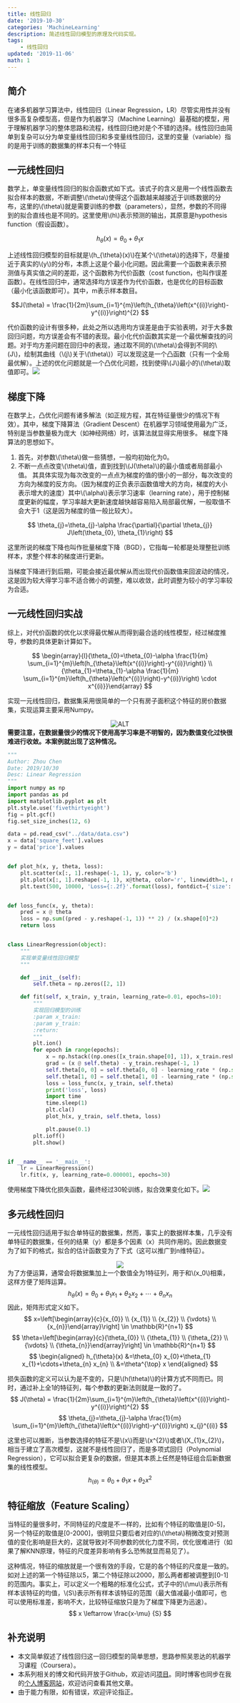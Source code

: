 ```yaml
---
title: 线性回归
date: '2019-10-30'
categories: 'MachineLearning'
description: 简述线性回归模型的原理及代码实现。
tags: 
    - 线性回归
updated: '2019-11-06'
math: 1
---
```



## 简介
在诸多机器学习算法中，线性回归（Linear Regression，LR）尽管实用性并没有很多高复杂模型高，但是作为机器学习（Machine Learning）最基础的模型，用于理解机器学习的整体思路和流程，线性回归绝对是个不错的选择。线性回归由简单到复杂可以分为单变量线性回归和多变量线性回归，这里的变量（variable）指的是用于训练的数据集的样本只有一个特征


## 一元线性回归
数学上，单变量线性回归的拟合函数式如下式。该式子的含义是用一个线性函数去拟合样本的数据，不断调整\\(\theta\\)使得这个函数越来越接近于训练数据的分布，这里的\\(\theta\\)就是需要训练的参数（parameters），显然，参数的不同得到的拟合直线也是不同的。这里使用\\(h\\)表示预测的输出，其原意是hypothesis function（假设函数）。

$$h_{\theta}(x)=\theta_{0}+\theta_{1} x$$ 

上述线性回归模型的目标就是\\(h_{\theta}(x)\\)在某个\\(\theta\\)的选择下，尽量接近于真实的\\(y\\)的分布，本质上这是个最小化问题。因此需要一个函数来表示预测值与真实值之间的差距，这个函数称为代价函数（cost function，也叫作误差函数）。在线性回归中，通常选择均方误差作为代价函数，也是优化的目标函数（最小化该函数即可）。其中，m表示样本数目。

$$J(\theta) = \frac{1}{2m}\sum_{i=1}^{m}\left(h_{\theta}\left(x^{(i)}\right)-y^{(i)}\right)^{2}
$$

代价函数的设计有很多种，此处之所以选用均方误差是由于实验表明，对于大多数回归问题，均方误差会有不错的表现。最小化代价函数其实是一个最优解查找的问题。对于均方差问题在回归中的表现，通过取不同的\\(\theta\\)会得到不同的\\(J\\)，绘制其曲线（\\(j\\)关于\\(\theta\\)）可以发现这是一个凸函数（只有一个全局最优解）。上述的优化问题就是一个凸优化问题，找到使得\\(J\\)最小的\\(\theta\\)取值即可。![](./assets/cost_function.png)


## 梯度下降
在数学上，凸优化问题有诸多解法（如正规方程，其在特征量很少的情况下有效）。其中，梯度下降算法（Gradient Descent）在机器学习领域使用最为广泛，特别是当参数量极为庞大（如神经网络）时，该算法就显得实用很多。
梯度下降算法的思想如下。
  1. 首先，对参数\\(\theta\\)做一些猜想，一般均初始化为0。
  2. 不断一点点改变\\(\theta\\)值，直到找到\\(J(\theta)\\)的最小值或者局部最小值。
其具体实现为每次改变的一点点为梯度的值的很小的一部分，每次改变的方向为梯度的反方向。（因为梯度的正负表示函数值增大的方向，梯度的大小表示增大的速度）其中\\(\alpha\\)表示学习速率（learning rate），用于控制梯度更新的幅度，学习率越大更新速度越快越容易陷入局部最优解，一般取值不会大于1（这是因为梯度的值一般比较大）。

$$
\theta_{j}=\theta_{j}-\alpha \frac{\partial}{\partial \theta_{j}} J\left(\theta_{0}, \theta_{1}\right)
$$

这里所说的梯度下降也叫作批量梯度下降（BGD），它指每一轮都是处理整批训练样本，求整个样本的梯度进行更新。

当梯度下降进行到后期，可能会接近最优解从而出现代价函数值来回波动的情况，这是因为较大得学习率不适合微小的调整，难以收敛，此时调整为较小的学习率较为合适。


## 一元线性回归实战
综上，对代价函数的优化以求得最优解从而得到最合适的线性模型，经过梯度推导，参数的具体更新计算如下。

$$
\begin{array}{l}{\theta_{0}=\theta_{0}-\alpha \frac{1}{m} \sum_{i=1}^{m}\left(h_{\theta}\left(x^{(i)}\right)-y^{(i)}\right)} \\ {\theta_{1}=\theta_{1}-\alpha \frac{1}{m} \sum_{i=1}^{m}\left(h_{\theta}\left(x^{(i)}\right)-y^{(i)}\right) \cdot x^{(i)}}\end{array}
$$

实现一元线性回归，数据集采用很简单的一个只有房子面积这个特征的房价数据集，实现运算主要采用Numpy。<div align="center">![ALT](./assets/data.png)</div>
**需要注意，在数据量很少的情况下使用高学习率是不明智的，因为数值变化过快很难进行收敛。本案例就出现了这种情况。**
```python
"""
Author: Zhou Chen
Date: 2019/10/30
Desc: Linear Regression
"""
import numpy as np
import pandas as pd
import matplotlib.pyplot as plt
plt.style.use('fivethirtyeight')
fig = plt.gcf()
fig.set_size_inches(12, 6)

data = pd.read_csv("../data/data.csv")
x = data['square_feet'].values
y = data['price'].values


def plot_h(x, y, theta, loss):
    plt.scatter(x[:, 1].reshape(-1, 1), y, color='b')
    plt.plot(x[:, 1].reshape(-1, 1), x@theta, color='r', linewidth=1, marker='o')
    plt.text(500, 10000, 'Loss={:.2f}'.format(loss), fontdict={'size': 15, 'color': 'red'})


def loss_func(x, y, theta):
    pred = x @ theta
    loss = np.sum((pred - y.reshape(-1, 1)) ** 2) / (x.shape[0]*2)
    return loss


class LinearRegression(object):
    """
    实现单变量线性回归模型
    """

    def __init__(self):
        self.theta = np.zeros([2, 1])

    def fit(self, x_train, y_train, learning_rate=0.01, epochs=10):
        """
        实现回归模型的训练
        :param x_train:
        :param y_train:
        :return:
        """
        plt.ion()
        for epoch in range(epochs):
            x = np.hstack((np.ones([x_train.shape[0], 1]), x_train.reshape(-1, 1)))
            grad = (x @ self.theta) - y_train.reshape(-1, 1)
            self.theta[0, 0] = self.theta[0, 0] - learning_rate * (np.sum(grad) / x.shape[0])
            self.theta[1, 0] = self.theta[1, 0] - learning_rate * (np.sum((grad * x[:, 1].reshape(-1, 1))) / x.shape[0])
            loss = loss_func(x, y_train, self.theta)
            print('loss', loss)
            import time
            time.sleep(1)
            plt.cla()
            plot_h(x, y_train, self.theta, loss)

            plt.pause(0.1)
        plt.ioff()
        plt.show()


if __name__ == '__main__':
    lr = LinearRegression()
    lr.fit(x, y, learning_rate=0.000001, epochs=30)
```
使用梯度下降优化损失函数，最终经过30轮训练，拟合效果变化如下。![](./assets/rst.gif)


## 多元线性回归
一元线性回归适用于拟合单特征的数据集，然而，事实上的数据样本集，几乎没有单特征的数据集，任何的结果（y）都是多个因素（x）共同作用的。因此数据变为了如下的格式，拟合的估计函数变为了下式（这可以推广到n维特征）。<div align="center">![](./assets/data2.png)</div>
为了方便运算，通常会将数据集加上一个数值全为1特征列，用于和\\(x_0\\)相乘，这样方便了矩阵运算。
$$
h_{\theta}(x)=\theta_{0}+\theta_{1} x_{1}+\theta_{2} x_{2}+\cdots+\theta_{n} x_{n}
$$
因此，矩阵形式定义如下。
$$
x=\left[\begin{array}{c}{x_{0}} \\ {x_{1}} \\ {x_{2}} \\ {\vdots} \\ {x_{n}}\end{array}\right] \in \mathbb{R}^{n+1}
$$
$$
\theta=\left[\begin{array}{c}{\theta_{0}} \\ {\theta_{1}} \\ {\theta_{2}} \\ {\vdots} \\ {\theta_{n}}\end{array}\right] \in \mathbb{R}^{n+1}
$$
$$
\begin{aligned} h_{\theta}(x) &=\theta_{0} x_{0}+\theta_{1} x_{1}+\cdots+\theta_{n} x_{n} \\ &=\theta^{\top} x \end{aligned}
$$

损失函数的定义可以认为是不变的，只是\\(h(\theta)\\)的计算方式不同而已。同时，通过补上全1的特征列，每个参数的更新法则就是一致的了。
$$
J(\theta) = \frac{1}{2m}\sum_{i=1}^{m}\left(h_{\theta}\left(x^{(i)}\right)-y^{(i)}\right)^{2}
$$
$$
\theta_{j}=\theta_{j}-\alpha  \frac{1}{m} \sum_{i=1}^{m}\left(h_{\theta}\left(x^{(i)}\right)-y^{(i)}\right) x_{j}^{(i)}
$$

这里也可以推断，当参数选择的特征不是\\(x\\)而是\\(x^{2}\\)或者\\(X_{1}x_{2}\\)，相当于建立了高次模型，这就不是线性回归了，而是多项式回归（Polynomial Regression），它可以拟合更复杂的数据，但是其本质上任然是特征组合后新数据集的线性模型。
$$
h_(\theta) = \theta_{0}+\theta_{1} x+\theta_{2} x^{2}
$$


## 特征缩放（Feature Scaling）
当特征的量很多时，不同特征的尺度是不一样的，比如有个特征的取值是[0-5]，另一个特征的取值是[0-2000]，很明显只要后者对应的\\(\theta\\)稍微改变对预测值的变化影响是巨大的，这就导致对不同参数的优化力度不同，优化很难进行（如果了解KNN原理，特征的尺度差异影响有多么恐怖就显而易见了）。

这种情况，特征的缩放就是一个很有效的手段，它是的各个特征的尺度是一致的。如对上述的第一个特征除以5，第二个特征除以2000，那么两者都被调整到[0-1]的范围内。事实上，可以定义一个粗略的标准化公式，式子中的\\(\mu\\)表示所有样本该特征的均值，\\(S\\)表示所有样本该特征的范围（最大值减最小值即可，也可以使用标准差，影响不大，比较特征缩放只是为了梯度下降更为迅速）。
$$
x \leftarrow \frac{x-\mu} {S}
$$

## 补充说明
- 本文简单叙述了线性回归这一回归模型的简单思想，思路参照吴恩达的机器学习课程（Coursera）。
- 本系列相关的博文和代码开放于Github，欢迎访问[项目](https://github.com/luanshiyinyang/ML)。同时博客也同步在我的[个人博客网站](https://luanshiyinyang.github.io)，欢迎访问查看其他文章。
- 由于能力有限，如有错误，欢迎评论指正。